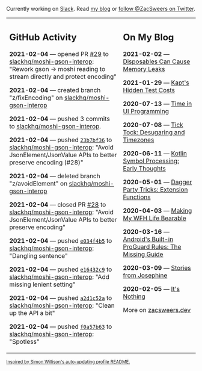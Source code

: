 Currently working on [Slack](https://slack.com/). Read [my blog](https://zacsweers.dev/) or [follow @ZacSweers on Twitter](https://twitter.com/ZacSweers).

<table><tr><td valign="top" width="60%">

## GitHub Activity
<!-- githubActivity starts -->
**2021-02-04** — opened PR [#29](https://api.github.com/repos/slackhq/moshi-gson-interop/pulls/29) to [slackhq/moshi-gson-interop](https://api.github.com/repos/slackhq/moshi-gson-interop): "Rework gson -> moshi reading to stream directly and protect encoding"

**2021-02-04** — created branch "z/fixEncoding" on [slackhq/moshi-gson-interop](https://api.github.com/repos/slackhq/moshi-gson-interop)

**2021-02-04** — pushed 3 commits to [slackhq/moshi-gson-interop](https://api.github.com/repos/slackhq/moshi-gson-interop).

**2021-02-04** — pushed [`23b7bf36`](https://github.com/slackhq/moshi-gson-interop/commit/23b7bf368a8b8082792103e466243dcf3d42721b) to [slackhq/moshi-gson-interop](https://api.github.com/repos/slackhq/moshi-gson-interop): "Avoid JsonElement/JsonValue APIs to better preserve encoding (#28)"

**2021-02-04** — deleted branch "z/avoidElement" on [slackhq/moshi-gson-interop](https://api.github.com/repos/slackhq/moshi-gson-interop)

**2021-02-04** — closed PR [#28](https://api.github.com/repos/slackhq/moshi-gson-interop/pulls/28) to [slackhq/moshi-gson-interop](https://api.github.com/repos/slackhq/moshi-gson-interop): "Avoid JsonElement/JsonValue APIs to better preserve encoding"

**2021-02-04** — pushed [`e034f4b5`](https://github.com/slackhq/moshi-gson-interop/commit/e034f4b5320ee93a60c7cb8769675603982c1be2) to [slackhq/moshi-gson-interop](https://api.github.com/repos/slackhq/moshi-gson-interop): "Dangling sentence"

**2021-02-04** — pushed [`e16432c9`](https://github.com/slackhq/moshi-gson-interop/commit/e16432c975f4ea7f3d2a989f1296f1655d6609c9) to [slackhq/moshi-gson-interop](https://api.github.com/repos/slackhq/moshi-gson-interop): "Add missing lenient setting"

**2021-02-04** — pushed [`a2d1c52a`](https://github.com/slackhq/moshi-gson-interop/commit/a2d1c52a6342f59118793f93ebe99183963954b6) to [slackhq/moshi-gson-interop](https://api.github.com/repos/slackhq/moshi-gson-interop): "Clean up the API a bit"

**2021-02-04** — pushed [`f0a57b63`](https://github.com/slackhq/moshi-gson-interop/commit/f0a57b6384e66bebc6cc1c6708fc4bea052d17d4) to [slackhq/moshi-gson-interop](https://api.github.com/repos/slackhq/moshi-gson-interop): "Spotless"
<!-- githubActivity ends -->
</td><td valign="top" width="40%">

## On My Blog
<!-- blog starts -->
**2021-02-02** — [Disposables Can Cause Memory Leaks](https://www.zacsweers.dev/disposables-can-cause-memory-leaks/)

**2021-01-29** — [Kapt's Hidden Test Costs](https://www.zacsweers.dev/kapts-hidden-test-costs/)

**2020-07-13** — [Time in UI Programming](https://www.zacsweers.dev/time-in-ui/)

**2020-07-08** — [Tick Tock: Desugaring and Timezones](https://www.zacsweers.dev/ticktock-desugaring-timezones/)

**2020-06-11** — [Kotlin Symbol Processing: Early Thoughts](https://www.zacsweers.dev/kotlin-symbol-processor-early-thoughts/)

**2020-05-01** — [Dagger Party Tricks: Extension Functions](https://www.zacsweers.dev/dagger-party-tricks-extension-functions/)

**2020-04-03** — [Making My WFH Life Bearable](https://www.zacsweers.dev/making-wfh-life-bearable/)

**2020-03-16** — [Android's Built-in ProGuard Rules: The Missing Guide](https://www.zacsweers.dev/android-proguard-rules/)

**2020-03-09** — [Stories from Josephine](https://www.zacsweers.dev/stories-from-josephine/)

**2020-02-05** — [It's Nothing](https://www.zacsweers.dev/its-nothing/)
<!-- blog ends -->
More on [zacsweers.dev](https://zacsweers.dev/)
</td></tr></table>

<sub><a href="https://simonwillison.net/2020/Jul/10/self-updating-profile-readme/">Inspired by Simon Willison's auto-updating profile README.</a></sub>